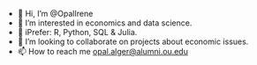 - 👋 Hi, I’m @OpalIrene
- 👀 I’m interested in economics and data science.
- 🌱 iPrefer: R, Python, SQL & Julia.
- 💞️ I’m looking to collaborate on projects about economic issues.
- 📫 How to reach me opal.alger@alumni.ou.edu
<!---
OpalIrene/OpalIrene is a ✨ special ✨ repository because its `README.md` (this file) appears on your GitHub profile.
You can click the Preview link to take a look at your changes.
--->
